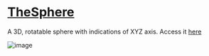 # [TheSphere](https://carlosgdcj.github.io/thesphere/)

A 3D, rotatable sphere with indications of XYZ axis. Access it [here](https://carlosgdcj.github.io/thesphere/)

![image](https://github.com/CarlosGDCJ/thesphere/assets/32521936/d4bcda20-180d-4deb-b9f8-34ff6aef152d)

